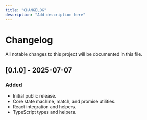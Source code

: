 ```yaml
---
title: "CHANGELOG"
description: "Add description here"
---
```


# Changelog

All notable changes to this project will be documented in this file.

## [0.1.0] - 2025-07-07
### Added
- Initial public release.
- Core state machine, match, and promise utilities.
- React integration and helpers.
- TypeScript types and helpers.